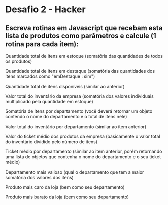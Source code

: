 # Desafio 2 - Hacker

## Escreva rotinas em Javascript que recebam esta lista de produtos como parâmetros e calcule (1 rotina para cada item):


Quantidade total de itens em estoque (somatória das quantidades de todos os produtos)

Quantidade total de itens em destaque (somatória das quantidades dos itens marcados como "emDestaque : sim")

Quantidade total de itens disponíveis (similar ao anterior)

Valor total do inventário da empresa (somatória dos valores individuais multiplicado pela quantidade em estoque)

Somatória de itens por departamento (você deverá retornar um objeto contendo o nome do departamento e o total de itens nele)

Valor total do inventário por departamento (similar ao item anterior)

Valor do ticket médio dos produtos da empresa (basicamente o valor total do inventário dividido pelo número de itens)

Ticket médio por departamento (similar ao item anterior, porém retornando uma lista de objetos que contenha o nome do departamento e o seu ticket médio)

Departamento mais valioso (qual o departamento que tem a maior somatória dos valores dos itens)

Produto mais caro da loja (bem como seu departamento)

Produto mais barato da loja (bem como seu departamento)
